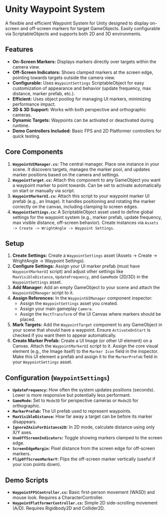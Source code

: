 # Unity Waypoint System

A flexible and efficient Waypoint System for Unity designed to display on-screen and off-screen markers for target GameObjects. Easily configurable via ScriptableObjects and supports both 2D and 3D environments.

## Features

* **On-Screen Markers:** Displays markers directly over targets within the camera view.
* **Off-Screen Indicators:** Shows clamped markers at the screen edge, pointing towards targets outside the camera view.
* **Configurable:** Uses `WaypointSettings` ScriptableObject for easy customization of appearance and behavior (update frequency, max distance, marker prefab, etc.).
* **Efficient:** Uses object pooling for managing UI markers, minimizing performance impact.
* **2D & 3D Support:** Works with both perspective and orthographic cameras.
* **Dynamic Targets:** Waypoints can be activated or deactivated during runtime.
* **Demo Controllers Included:** Basic FPS and 2D Platformer controllers for quick testing.

## Core Components

1.  **`WaypointUIManager.cs`:** The central manager. Place one instance in your scene. It discovers targets, manages the marker pool, and updates marker positions based on the camera and settings.
2.  **`WaypointTarget.cs`:** Attach this component to any GameObject you want a waypoint marker to point towards. Can be set to activate automatically on start or manually via script.
3.  **`WaypointMarkerUI.cs`:** Attach this script to your waypoint marker UI prefab (e.g., an Image). It handles positioning and rotating the marker correctly on the canvas, including clamping to screen edges.
4.  **`WaypointSettings.cs`:** A ScriptableObject asset used to define global settings for the waypoint system (e.g., marker prefab, update frequency, max visible distance, off-screen behavior). Create instances via `Assets -> Create -> WrightAngle -> Waypoint Settings`.

## Setup

1.  **Create Settings:** Create a `WaypointSettings` asset (Assets -> Create -> WrightAngle -> Waypoint Settings).
2.  **Configure Settings:** Assign your UI marker prefab (must have `WaypointMarkerUI` script) and adjust other settings like `MaxVisibleDistance`, `UpdateFrequency`, and `GameMode` (2D/3D) in the `WaypointSettings` asset.
3.  **Add Manager:** Add an empty GameObject to your scene and attach the `WaypointUIManager` script to it.
4.  **Assign References:** In the `WaypointUIManager` component inspector:
    * Assign the `WaypointSettings` asset you created.
    * Assign your main gameplay `Camera`.
    * Assign the `RectTransform` of the UI Canvas where markers should be placed.
5.  **Mark Targets:** Add the `WaypointTarget` component to any GameObject in your scene that should have a waypoint. Ensure `ActivateOnStart` is checked if you want them to appear automatically.
6.  **Create Marker Prefab:** Create a UI Image (or other UI element) on a Canvas. Attach the `WaypointMarkerUI` script to it. Assign the core visual element (e.g., the Image itself) to the `Marker Icon` field in the inspector. Make this UI element a prefab and assign it to the `MarkerPrefab` field in your `WaypointSettings` asset.

## Configuration (`WaypointSettings`)

* **`UpdateFrequency`:** How often the system updates positions (seconds). Lower is more responsive but potentially less performant.
* **`GameMode`:** Set to `Mode3D` for perspective cameras or `Mode2D` for orthographic.
* **`MarkerPrefab`:** The UI prefab used to represent waypoints.
* **`MaxVisibleDistance`:** How far away a target can be before its marker disappears.
* **`IgnoreZAxisForDistance2D`:** In 2D mode, calculate distance using only X/Y axes.
* **`UseOffScreenIndicators`:** Toggle showing markers clamped to the screen edge.
* **`ScreenEdgeMargin`:** Pixel distance from the screen edge for off-screen markers.
* **`FlipOffScreenMarkerY`:** Flips the off-screen marker vertically (useful if your icon points down).

## Demo Scripts

* **`WaypointFPSController.cs`:** Basic first-person movement (WASD) and mouse look. Requires a CharacterController.
* **`WaypointPlatformerController.cs`:** Simple 2D side-scrolling movement (A/D). Requires Rigidbody2D and Collider2D.
